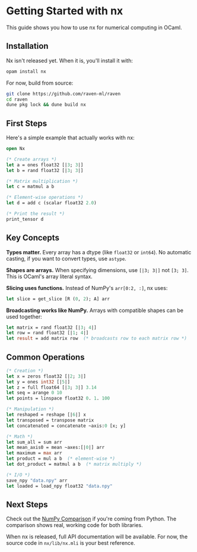 # Getting Started with nx

This guide shows you how to use nx for numerical computing in OCaml.

## Installation

Nx isn't released yet. When it is, you'll install it with:

```bash
opam install nx
```

For now, build from source:

```bash
git clone https://github.com/raven-ml/raven
cd raven
dune pkg lock && dune build nx
```

## First Steps

Here's a simple example that actually works with nx:

```ocaml
open Nx

(* Create arrays *)
let a = ones float32 [|3; 3|]
let b = rand float32 [|3; 3|]

(* Matrix multiplication *)
let c = matmul a b

(* Element-wise operations *)
let d = add c (scalar float32 2.0)

(* Print the result *)
print_tensor d
```

## Key Concepts

**Types matter.** Every array has a dtype (like `float32` or `int64`). No automatic casting, if you want to convert types, use `astype`.

**Shapes are arrays.** When specifying dimensions, use `[|3; 3|]` not `[3; 3]`. This is OCaml's array literal syntax.

**Slicing uses functions.** Instead of NumPy's `arr[0:2, :]`, nx uses:
```ocaml
let slice = get_slice [R (0, 2); A] arr
```

**Broadcasting works like NumPy.** Arrays with compatible shapes can be used together:
```ocaml
let matrix = rand float32 [|3; 4|]
let row = rand float32 [|1; 4|]
let result = add matrix row  (* broadcasts row to each matrix row *)
```

## Common Operations

```ocaml
(* Creation *)
let x = zeros float32 [|2; 3|]
let y = ones int32 [|5|]
let z = full float64 [|3; 3|] 3.14
let seq = arange 0 10
let points = linspace float32 0. 1. 100

(* Manipulation *)
let reshaped = reshape [|6|] x
let transposed = transpose matrix
let concatenated = concatenate ~axis:0 [x; y]

(* Math *)
let sum_all = sum arr
let mean_axis0 = mean ~axes:[|0|] arr
let maximum = max arr
let product = mul a b  (* element-wise *)
let dot_product = matmul a b  (* matrix multiply *)

(* I/O *)
save_npy "data.npy" arr
let loaded = load_npy float32 "data.npy"
```

## Next Steps

Check out the [NumPy Comparison](/docs/nx/numpy-comparison/) if you're coming from Python. The comparison shows real, working code for both libraries.

When nx is released, full API documentation will be available. For now, the source code in `nx/lib/nx.mli` is your best reference.